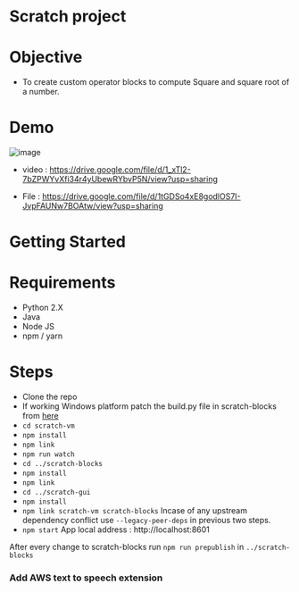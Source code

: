 # Scratch project

# Objective

- To create custom operator blocks to compute Square and square root of a number.

# Demo

![image](https://user-images.githubusercontent.com/59413872/173130760-e563f93e-f831-48c3-afdd-656f5247141c.png)

- video : https://drive.google.com/file/d/1_xTl2-7bZPWYvXfi34r4yUbewRYbvP5N/view?usp=sharing

- File  : https://drive.google.com/file/d/1tGDSo4xE8godlOS7I-JvpFAUNw7BOAtw/view?usp=sharing

# Getting Started

# Requirements

- Python 2.X
- Java
- Node JS
- npm / yarn
    
# Steps

- Clone the repo
- If working Windows platform patch the build.py file in scratch-blocks from [here](https://github.com/LLK/scratch-blocks/pull/2138/commits/9007da52532cd380df5d0ac1a560788ed4f962cd#)
- `cd scratch-vm`
- `npm install`
- `npm link`
- `npm run watch`
- `cd ../scratch-blocks`
- `npm install`
- `npm link`
- `cd ../scratch-gui`
- `npm install`
- `npm link scratch-vm scratch-blocks`
Incase of any upstream dependency conflict use `--legacy-peer-deps` in previous two steps.
- `npm start`
App local address : http://localhost:8601

After every change to scratch-blocks run `npm run prepublish` in `../scratch-blocks`

### Add AWS text to speech extension 

